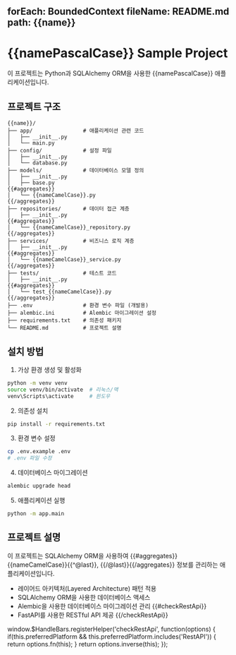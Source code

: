 forEach: BoundedContext
fileName: README.md
path: {{name}}
---
# {{namePascalCase}} Sample Project

이 프로젝트는 Python과 SQLAlchemy ORM을 사용한 {{namePascalCase}} 애플리케이션입니다.

## 프로젝트 구조

```
{{name}}/
├── app/                # 애플리케이션 관련 코드
│   ├── __init__.py
│   └── main.py
├── config/             # 설정 파일
│   ├── __init__.py
│   └── database.py
├── models/             # 데이터베이스 모델 정의
│   ├── __init__.py
│   ├── base.py
{{#aggregates}}
│   └── {{nameCamelCase}}.py
{{/aggregates}}
├── repositories/       # 데이터 접근 계층
│   ├── __init__.py
{{#aggregates}}
│   └── {{nameCamelCase}}_repository.py
{{/aggregates}}
├── services/           # 비즈니스 로직 계층
│   ├── __init__.py
{{#aggregates}}
│   └── {{nameCamelCase}}_service.py
{{/aggregates}}
├── tests/              # 테스트 코드
│   ├── __init__.py
{{#aggregates}}
│   └── test_{{nameCamelCase}}.py
{{/aggregates}}
├── .env                # 환경 변수 파일 (개발용)
├── alembic.ini         # Alembic 마이그레이션 설정
├── requirements.txt    # 의존성 패키지
└── README.md           # 프로젝트 설명
```

## 설치 방법

1. 가상 환경 생성 및 활성화
```bash
python -m venv venv
source venv/bin/activate  # 리눅스/맥
venv\Scripts\activate     # 윈도우
```

2. 의존성 설치
```bash
pip install -r requirements.txt
```

3. 환경 변수 설정
```bash
cp .env.example .env
# .env 파일 수정
```

4. 데이터베이스 마이그레이션
```bash
alembic upgrade head
```

5. 애플리케이션 실행
```bash
python -m app.main
```

## 프로젝트 설명

이 프로젝트는 SQLAlchemy ORM을 사용하여 {{#aggregates}}{{nameCamelCase}}{{^@last}}, {{/@last}}{{/aggregates}} 정보를 관리하는 애플리케이션입니다.
- 레이어드 아키텍처(Layered Architecture) 패턴 적용
- SQLAlchemy ORM을 사용한 데이터베이스 액세스
- Alembic을 사용한 데이터베이스 마이그레이션 관리
{{#checkRestApi}}
- FastAPI를 사용한 RESTful API 제공
{{/checkRestApi}}

<function>
window.$HandleBars.registerHelper('checkRestApi', function(options) {
    if(this.preferredPlatform && this.preferredPlatform.includes('RestAPI')) {
        return options.fn(this);
    }
    return options.inverse(this);
});
</function> 